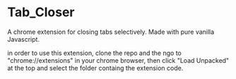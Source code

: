 # Tab_Closer
A chrome extension for closing tabs selectively. Made with pure vanilla Javascript. 

in order to use this extension, clone the repo and the ngo to "chrome://extensions" in your chrome browser, then click "Load Unpacked" at the top and select the folder containg the extension code.
